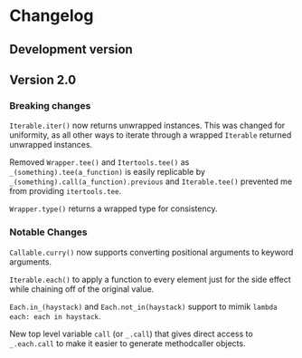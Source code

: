 # Changelog

## Development version

## Version 2.0

### Breaking changes

`Iterable.iter()` now returns unwrapped instances. This was changed for uniformity, as all other ways to iterate through a wrapped `Iterable` returned unwrapped instances.

Removed `Wrapper.tee()` and `Itertools.tee()` as `_(something).tee(a_function)` is easily replicable by `_(something).call(a_function).previous` and `Iterable.tee()` prevented me from providing `itertools.tee`.

`Wrapper.type()` returns a wrapped type for consistency.

### Notable Changes

`Callable.curry()` now supports converting positional arguments to keyword arguments.

`Iterable.each()` to apply a function to every element just for the side effect while chaining off of the original value.

`Each.in_(haystack)` and `Each.not_in(haystack)` support to mimik `lambda each: each in haystack`.

New top level variable `call` (or `_.call`) that gives direct access to `_.each.call` to make it easier to generate methodcaller objects.
